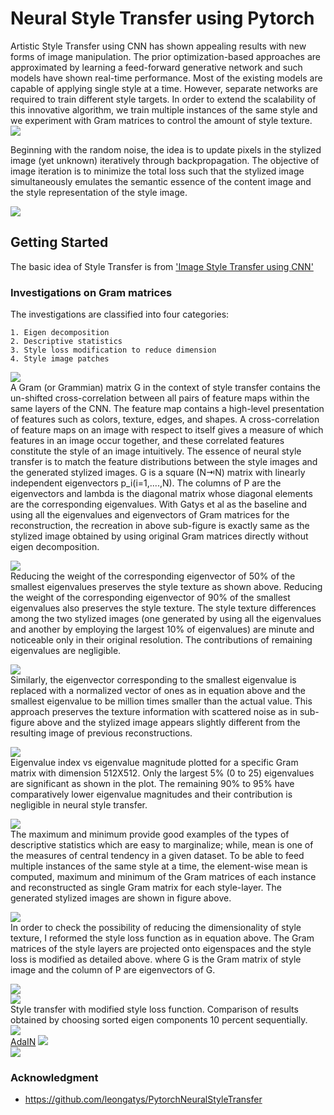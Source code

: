 # Neural Style Transfer using Pytorch
Artistic Style Transfer using CNN has shown appealing results with new forms of image manipulation. The prior optimization-based approaches are approximated by learning a feed-forward generative network and such models have shown real-time performance. Most of the existing models are capable of applying single style at a time. However, separate networks are required to train different style targets. In order to extend the scalability of this innovative algorithm, we train multiple instances of the same style and we experiment with Gram matrices to control the amount of style texture. </br>
![](https://github.com/AnushaManila/Master-Thesis/blob/master/05_Thesis_Slides/Slide04.jpg)

Beginning with the random noise, the idea is to update pixels in the stylized image (yet unknown) iteratively through backpropagation. The objective of image iteration is to minimize the total loss such that the stylized image simultaneously emulates the semantic essence of the content image and the style representation of the style image.

![](https://github.com/AnushaManila/Master-Thesis/blob/master/05_Thesis_Slides/Slide05.jpg)
## Getting Started

The basic idea of Style Transfer is from ['Image Style Transfer using CNN'](https://www.cv-foundation.org/openaccess/content_cvpr_2016/html/Gatys_Image_Style_Transfer_CVPR_2016_paper.html)


### Investigations on Gram matrices

The investigations are classified into four categories:

```
1. Eigen decomposition 
2. Descriptive statistics 
3. Style loss modification to reduce dimension
4. Style image patches
```
![](https://github.com/AnushaManila/Master-Thesis/blob/master/05_Thesis_Slides/Slide10.jpg)</br>
A Gram (or Grammian) matrix G in the context of style transfer contains the un-shifted cross-correlation between all pairs of feature maps within the same layers of the CNN. The feature map contains a high-level presentation of features such as colors, texture, edges, and shapes. A cross-correlation of feature maps on an image with respect to itself gives a measure of which features in an image occur together, and these correlated features constitute the style of an image intuitively. The essence of neural style transfer is to match the feature distributions between the style images and the generated stylized images. G is a square (N⇥N) matrix with linearly independent eigenvectors p_i(i=1,....,N). The columns of P are the eigenvectors and lambda is the diagonal matrix whose diagonal elements are the corresponding eigenvalues. With Gatys et al as the baseline and using all the eigenvalues and eigenvectors of Gram matrices for the reconstruction, the recreation in above sub-figure is exactly same as the stylized image obtained by using original Gram matrices directly without eigen decomposition.

![](https://github.com/AnushaManila/Master-Thesis/blob/master/05_Thesis_Slides/Slide11.jpg) </br>
Reducing the weight of the corresponding eigenvector of 50% of the smallest eigenvalues preserves the style texture as shown above. Reducing the weight of the corresponding eigenvector of 90% of the smallest eigenvalues also preserves the style texture. The style texture differences among the two stylized images (one generated by using all the eigenvalues and another by employing the largest 10% of eigenvalues) are minute and noticeable only in their original resolution. The contributions of remaining eigenvalues are negligible.

![](https://github.com/AnushaManila/Master-Thesis/blob/master/05_Thesis_Slides/Slide12.jpg) </br>
Similarly, the eigenvector corresponding to the smallest eigenvalue is replaced with a normalized vector of ones as in equation above and the smallest eigenvalue to be million times smaller than the actual value. This approach preserves the texture information with scattered noise as in sub-figure above and the stylized image appears slightly different from the resulting image of previous reconstructions.

![](https://github.com/AnushaManila/Master-Thesis/blob/master/05_Thesis_Slides/Slide13.jpg)</br>
Eigenvalue index vs eigenvalue magnitude plotted for a specific Gram matrix with dimension 512X512. Only the largest 5% (0 to 25) eigenvalues are significant as shown in the plot. The remaining 90% to 95% have comparatively lower eigenvalue magnitudes and their contribution is negligible in neural style transfer.

![](https://github.com/AnushaManila/Master-Thesis/blob/master/05_Thesis_Slides/Slide18.jpg)</br>
The maximum and minimum provide good examples of the types of descriptive statistics which are easy to marginalize; while, mean is one of the measures of central tendency in a given dataset. To be able to feed multiple instances of the same style at a time, the element-wise mean is computed, maximum and minimum of the Gram matrices of each instance and reconstructed as single Gram matrix for each style-layer. The generated stylized images are shown in figure above.

![](https://github.com/AnushaManila/Master-Thesis/blob/master/05_Thesis_Slides/Slide14.jpg)</br>
In order to check the possibility of reducing the dimensionality of style texture, I reformed the style loss function as in equation above. The Gram matrices of the style layers are projected onto eigenspaces and the style loss is modified as detailed above. where G is the Gram matrix of style image and the column of P are eigenvectors of G.

![](https://github.com/AnushaManila/Master-Thesis/blob/master/05_Thesis_Slides/Slide15.jpg)</br>
![](https://github.com/AnushaManila/Master-Thesis/blob/master/05_Thesis_Slides/Slide16.jpg)</br>
Style transfer with modified style loss function. Comparison of results obtained by choosing sorted eigen components 10 percent sequentially.</br>
![](https://github.com/AnushaManila/Master-Thesis/blob/master/05_Thesis_Slides/Slide17.jpg)</br>
                  [AdaIN](https://arxiv.org/abs/1703.06868)
![](https://github.com/AnushaManila/Master-Thesis/blob/master/05_Thesis_Slides/Slide20.jpg)</br>
![](https://github.com/AnushaManila/Master-Thesis/blob/master/05_Thesis_Slides/Slide21.jpg)</br>

### Acknowledgment

* https://github.com/leongatys/PytorchNeuralStyleTransfer

